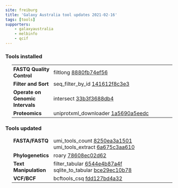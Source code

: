 ```yaml
---
site: freiburg
title: 'Galaxy Australia tool updates 2021-02-16'
tags: [tools]
supporters:
    - galaxyaustralia
    - melbinfo
    - qcif
---
```



<style>
  table {
    width: 100%;
    margin: 10px 20px;
  }
  table th {
    display: none;
  }
  td {
    padding: 3px 5px;
  }
  tr td:nth-child(1) {
    vertical-align: top;
    width: 25%;
  }
</style>

### Tools installed

| Section | Tool |
|---------|-----|
| **FASTQ Quality Control** | filtlong [8880fb74ef56](https://toolshed.g2.bx.psu.edu/view/iuc/filtlong/8880fb74ef56) |
| **Filter and Sort** | seq_filter_by_id [141612f8c3e3](https://toolshed.g2.bx.psu.edu/view/peterjc/seq_filter_by_id/141612f8c3e3) |
| **Operate on Genomic Intervals** | intersect [33b3f3688db4](https://toolshed.g2.bx.psu.edu/view/devteam/intersect/33b3f3688db4) |
| **Proteomics** | uniprotxml_downloader [1a5690a5eedc](https://toolshed.g2.bx.psu.edu/view/galaxyp/uniprotxml_downloader/1a5690a5eedc) |

### Tools updated

| Section | Tool |
|---------|-----|
| **FASTA/FASTQ** | umi_tools_count [8250ea3a1501](https://toolshed.g2.bx.psu.edu/view/iuc/umi_tools_count/8250ea3a1501)<br/>umi_tools_extract [6a675c3aa610](https://toolshed.g2.bx.psu.edu/view/iuc/umi_tools_extract/6a675c3aa610) |
| **Phylogenetics** | roary [78608ec02d62](https://toolshed.g2.bx.psu.edu/view/iuc/roary/78608ec02d62) |
| **Text Manipulation** | filter_tabular [6544e4b87a4f](https://toolshed.g2.bx.psu.edu/view/iuc/filter_tabular/6544e4b87a4f)<br/>sqlite_to_tabular [bce29ec10b78](https://toolshed.g2.bx.psu.edu/view/iuc/sqlite_to_tabular/bce29ec10b78) |
| **VCF/BCF** | bcftools_csq [fdd127bd4a32](https://toolshed.g2.bx.psu.edu/view/iuc/bcftools_csq/fdd127bd4a32) |
